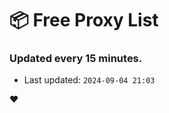 # :package: Free Proxy List
### Updated every 15 minutes.

- Last updated: `2024-09-04 21:03`

:heart:
